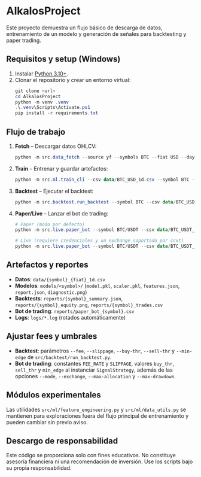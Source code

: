 # AlkalosProject

Este proyecto demuestra un flujo básico de descarga de datos, entrenamiento de
un modelo y generación de señales para backtesting y paper trading.

## Requisitos y setup (Windows)

1. Instalar [Python 3.10+](https://www.python.org/downloads/windows/).
2. Clonar el repositorio y crear un entorno virtual:
   ```powershell
   git clone <url>
   cd AlkalosProject
   python -m venv .venv
   .\.venv\Scripts\Activate.ps1
   pip install -r requirements.txt
   ```

## Flujo de trabajo

1. **Fetch** – Descargar datos OHLCV:
   ```powershell
   python -m src.data_fetch --source yf --symbols BTC --fiat USD --days 365
   ```
2. **Train** – Entrenar y guardar artefactos:
   ```powershell
   python -m src.ml.train_cli --csv data/BTC_USD_1d.csv --symbol BTC --model lgbm
   ```
3. **Backtest** – Ejecutar el backtest:
   ```powershell
   python -m src.backtest.run_backtest --symbol BTC --csv data/BTC_USD_1d.csv
   ```
4. **Paper/Live** – Lanzar el bot de trading:
   ```powershell
   # Paper (modo por defecto)
   python -m src.live.paper_bot --symbol BTC/USDT --csv data/BTC_USDT_1d.csv

   # Live (requiere credenciales y un exchange soportado por ccxt)
   python -m src.live.paper_bot --symbol BTC/USDT --csv data/BTC_USDT_1d.csv --mode live --exchange binance
   ```

## Artefactos y reportes

- **Datos**: `data/{symbol}_{fiat}_1d.csv`
- **Modelos**: `models/<symbol>/` (`model.pkl`, `scaler.pkl`, `features.json`,
  `report.json`, `diagnostic.png`)
- **Backtests**: `reports/{symbol}_summary.json`,
  `reports/{symbol}_equity.png`, `reports/{symbol}_trades.csv`
- **Bot de trading**: `reports/paper_bot_{symbol}.csv`
- **Logs**: `logs/*.log` (rotados automáticamente)

## Ajustar fees y umbrales

- **Backtest**: parámetros `--fee`, `--slippage`, `--buy-thr`, `--sell-thr` y
  `--min-edge` de `src/backtest/run_backtest.py`.
- **Bot de trading**: constantes `FEE_RATE` y `SLIPPAGE`, valores `buy_thr`,
  `sell_thr` y `min_edge` al instanciar `SignalStrategy`, además de las
  opciones `--mode`, `--exchange`, `--max-allocation` y `--max-drawdown`.

## Módulos experimentales

Las utilidades `src/ml/feature_engineering.py` y `src/ml/data_utils.py`
se mantienen para exploraciones fuera del flujo principal de entrenamiento y
pueden cambiar sin previo aviso.

## Descargo de responsabilidad

Este código se proporciona solo con fines educativos. No constituye asesoría
financiera ni una recomendación de inversión. Use los scripts bajo su propia
responsabilidad.

